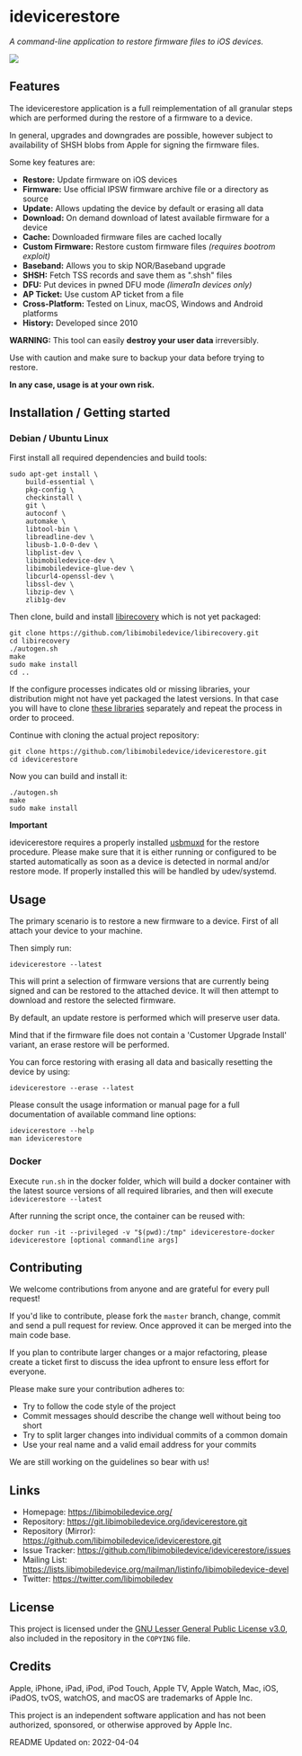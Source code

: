 # idevicerestore

*A command-line application to restore firmware files to iOS devices.*

![](https://github.com/libimobiledevice/idevicerestore/actions/workflows/build.yml/badge.svg)

## Features

The idevicerestore application is a full reimplementation of all granular steps
which are performed during the restore of a firmware to a device.

In general, upgrades and downgrades are possible, however subject to
availability of SHSH blobs from Apple for signing the firmware files.

Some key features are:

- **Restore:** Update firmware on iOS devices
- **Firmware:** Use official IPSW firmware archive file or a directory as source
- **Update:** Allows updating the device by default or erasing all data
- **Download:** On demand download of latest available firmware for a device
- **Cache:** Downloaded firmware files are cached locally
- **Custom Firmware:** Restore custom firmware files *(requires bootrom exploit)*
- **Baseband:** Allows you to skip NOR/Baseband upgrade
- **SHSH:** Fetch TSS records and save them as ".shsh" files
- **DFU:** Put devices in pwned DFU mode *(limera1n devices only)*
- **AP Ticket:** Use custom AP ticket from a file
- **Cross-Platform:** Tested on Linux, macOS, Windows and Android platforms
- **History:** Developed since 2010

**WARNING:** This tool can easily __destroy your user data__ irreversibly.

Use with caution and make sure to backup your data before trying to restore.

**In any case, usage is at your own risk.**

## Installation / Getting started

### Debian / Ubuntu Linux

First install all required dependencies and build tools:
```shell
sudo apt-get install \
	build-essential \
	pkg-config \
	checkinstall \
	git \
	autoconf \
	automake \
	libtool-bin \
	libreadline-dev \
	libusb-1.0-0-dev \
	libplist-dev \
	libimobiledevice-dev \
	libimobiledevice-glue-dev \
	libcurl4-openssl-dev \
	libssl-dev \
	libzip-dev \
	zlib1g-dev
```

Then clone, build and install [libirecovery](https://github.com/libimobiledevice/libirecovery.git) which is not yet packaged:
```shell
git clone https://github.com/libimobiledevice/libirecovery.git
cd libirecovery
./autogen.sh
make
sudo make install
cd ..
```

If the configure processes indicates old or missing libraries, your distribution
might not have yet packaged the latest versions. In that case you will have to
clone [these libraries](https://github.com/libimobiledevice/) separately and repeat the process in order to proceed.

Continue with cloning the actual project repository:
```shell
git clone https://github.com/libimobiledevice/idevicerestore.git
cd idevicerestore
```

Now you can build and install it:
```shell
./autogen.sh
make
sudo make install
```

**Important**

idevicerestore requires a properly installed [usbmuxd](https://github.com/libimobiledevice/usbmuxd.git)
for the restore procedure. Please make sure that it is either running or
configured to be started automatically as soon as a device is detected
in normal and/or restore mode. If properly installed this will be handled
by udev/systemd.

## Usage

The primary scenario is to restore a new firmware to a device.
First of all attach your device to your machine.

Then simply run:
```shell
idevicerestore --latest
```

This will print a selection of firmware versions that are currently being signed
and can be restored to the attached device. It will then attempt to download and
restore the selected firmware.

By default, an update restore is performed which will preserve user data.

Mind that if the firmware file does not contain a 'Customer Upgrade Install'
variant, an erase restore will be performed.

You can force restoring with erasing all data and basically resetting the device
by using:
```shell
idevicerestore --erase --latest
```

Please consult the usage information or manual page for a full documentation of
available command line options:
```shell
idevicerestore --help
man idevicerestore
```

### Docker

Execute `run.sh` in the docker folder,
which will build a docker container with the latest source versions of all required libraries,
and then will execute `idevicerestore --latest`

After running the script once, the container can be reused with:
```shell
docker run -it --privileged -v "$(pwd):/tmp" idevicerestore-docker idevicerestore [optional commandline args]
```

## Contributing

We welcome contributions from anyone and are grateful for every pull request!

If you'd like to contribute, please fork the `master` branch, change, commit and
send a pull request for review. Once approved it can be merged into the main
code base.

If you plan to contribute larger changes or a major refactoring, please create a
ticket first to discuss the idea upfront to ensure less effort for everyone.

Please make sure your contribution adheres to:
* Try to follow the code style of the project
* Commit messages should describe the change well without being too short
* Try to split larger changes into individual commits of a common domain
* Use your real name and a valid email address for your commits

We are still working on the guidelines so bear with us!

## Links

* Homepage: https://libimobiledevice.org/
* Repository: https://git.libimobiledevice.org/idevicerestore.git
* Repository (Mirror): https://github.com/libimobiledevice/idevicerestore.git
* Issue Tracker: https://github.com/libimobiledevice/idevicerestore/issues
* Mailing List: https://lists.libimobiledevice.org/mailman/listinfo/libimobiledevice-devel
* Twitter: https://twitter.com/libimobiledev

## License

This project is licensed under the [GNU Lesser General Public License v3.0](https://www.gnu.org/licenses/lgpl-3.0.en.html),
also included in the repository in the `COPYING` file.

## Credits

Apple, iPhone, iPad, iPod, iPod Touch, Apple TV, Apple Watch, Mac, iOS,
iPadOS, tvOS, watchOS, and macOS are trademarks of Apple Inc.

This project is an independent software application and has not been
authorized, sponsored, or otherwise approved by Apple Inc.

README Updated on: 2022-04-04
